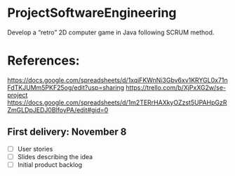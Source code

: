 # ProjectSoftwareEngineering
Develop a “retro” 2D computer game in Java following SCRUM method.
# References:
https://docs.google.com/spreadsheets/d/1xqiFKWnNi3Gbv6xv1KRYGL0x71nFdTKJUMm5PKF25og/edit?usp=sharing
https://trello.com/b/XjPxXG2w/se-project
https://docs.google.com/spreadsheets/d/1m2TERrHAXkyOZzst5UPAHpGzRZmGLDpJEDJ0BlfoyPA/edit#gid=0

## First delivery: November 8
- [ ] User stories
- [ ] Slides describing the idea
- [ ] Initial product backlog

